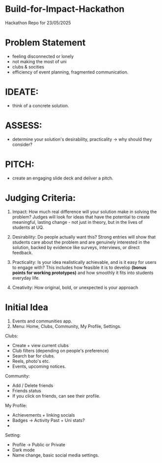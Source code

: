 # Build-for-Impact-Hackathon
Hackathon Repo for 23/05/2025

# Problem Statement

- feeling disconnected or lonely
- not making the most of uni
- clubs & socities
- efficiency of event planning, fragmented communication.

# IDEATE: 
- think of a concrete solution.

# ASSESS:
- determine your solution's desirability, practicality -> why should they consider?

# PITCH:
- create an engaging slide deck and deliver a pitch.

# Judging Criteria: 

1. Impact: How much real difference will your solution make in solving the problem? Judges will look for ideas that have the potential to create meaningful, lasting change - not just in theory, but in the lives of students at UQ.
   
2. Desirability: Do people actually want this? Strong entries will show that students care about the problem and are genuinely interested in the solution, backed by evidence like surveys, interviews, or direct feedback.

3. Practicality: Is your idea realistically achievable, and is it easy for users to engage with? This includes how feasible it is to develop **(bonus points for working prototypes)** and how smoothly it fits into students everyday life.

4. Creativity: How original, bold, or unexpected is your approach

# Initial Idea

1. Events and communities app.
2. Menu: Home, Clubs, Community, My Profile, Settings.

Clubs:  
- Create + view current clubs
- Club filters (depending on people's preference)
- Search bar for clubs.
- Reels, photo's etc.
- Events, upcoming notices. 

Community:
- Add / Delete friends
- Friends status
- If you click on friends, can see their profile.

My Profile: 
- Achievements + linking socials
- Badges -> Activity Past + Uni stats?
- 

Setting: 
- Profile -> Public or Private
- Dark mode
- Name change, basic social media settings. 





